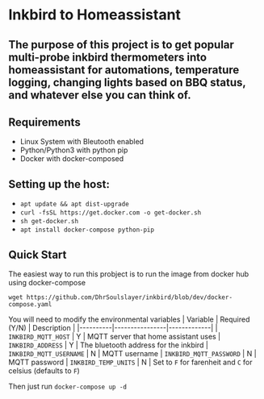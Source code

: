# Inkbird to Homeassistant
## The purpose of this project is to get popular multi-probe inkbird thermometers into homeassistant for automations, temperature logging, changing lights based on BBQ status, and whatever else you can think of.

## Requirements

- Linux System with Bleutooth enabled
- Python/Python3 with python pip
- Docker with docker-composed

## Setting up the host:

- `apt update && apt dist-upgrade`
- `curl -fsSL https://get.docker.com -o get-docker.sh`
- `sh get-docker.sh`
- `apt install docker-compose python-pip`

## Quick Start
The easiest way to run this probject is to run the image from docker hub using docker-compose

`wget https://github.com/DhrSoulslayer/inkbird/blob/dev/docker-compose.yaml`

You will need to modify the environmental variables
| Variable | Required (Y/N) | Description |
|----------|----------------|-------------|
| `INKBIRD_MQTT_HOST` | Y | MQTT server that home assistant uses
| `INKBIRD_ADDRESS` | Y | The bluetooth address for the inkbird
| `INKBIRD_MQTT_USERNAME` | N | MQTT username
| `INKBIRD_MQTT_PASSWORD` | N | MQTT password
| `INKBIRD_TEMP_UNITS` | N | Set to `F` for farenheit and `C` for celsius (defaults to `F`)

Then just run `docker-compose up -d`
